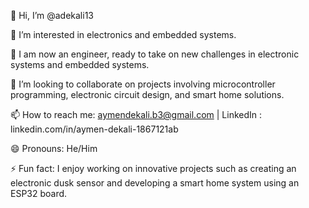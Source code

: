 👋 Hi, I’m @adekali13


👀 I’m interested in electronics and embedded systems.


🌱 I am now an engineer, ready to take on new challenges in electronic systems and embedded systems.

💞️ I’m looking to collaborate on projects involving microcontroller programming, electronic circuit design, and smart home solutions.

📫 How to reach me: aymendekali.b3@gmail.com | LinkedIn : linkedin.com/in/aymen-dekali-1867121ab

😄 Pronouns: He/Him

⚡ Fun fact: I enjoy working on innovative projects such as creating an electronic dusk sensor and developing a smart home system using an ESP32 board.

